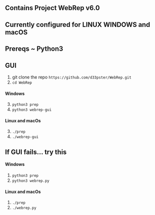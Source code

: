 ## Contains Project WebRep v6.0
## Currently configured for LINUX WINDOWS and macOS

## Prereqs ~ Python3

## GUI
1. git clone the repo ```https://github.com/d33pster/WebRep.git```
2. ```cd WebRep```
#### Windows
3. ```python3 prep```
4. ```python3 webrep-gui```
#### Linux and macOs
3. ```./prep```
4. ```./webrep-gui```
## If GUI fails... try this
#### Windows
1. ```python3 prep```
2. ```python3 webrep.py```
#### Linux and macOs
1. ```./prep```
2. ```./webrep.py```
